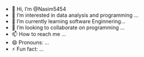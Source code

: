 - 👋 Hi, I’m @Nasim5454
- 👀 I’m interested in data analysis and programming ...
- 🌱 I’m currently learning software Enginnering...
- 💞️ I’m looking to collaborate on programming ...
- 📫 How to reach me ...
- 😄 Pronouns: ...
- ⚡ Fun fact: ...

<!---
Nasim5454/Nasim5454 is a ✨ special ✨ repository because its `README.md` (this file) appears on your GitHub profile.
You can click the Preview link to take a look at your changes.
--->
